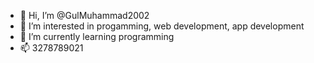 - 👋 Hi, I’m @GulMuhammad2002
- 👀 I’m interested in progamming, web development, app development
- 🌱 I’m currently learning programming
- 📫 3278789021

<!---
GulMuhammad2002/GulMuhammad2002 is a ✨ special ✨ repository because its `README.md` (this file) appears on your GitHub profile.
You can click the Preview link to take a look at your changes.
--->
